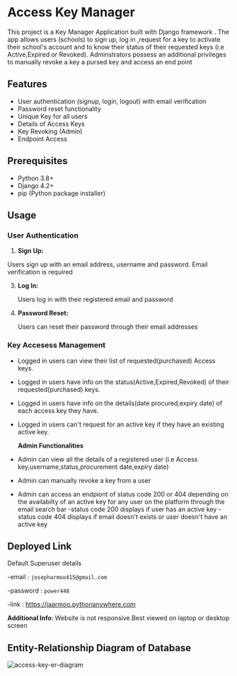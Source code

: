 # Access Key Manager

This project is a Key Manager Application built with Django framework . The app allows users (schools) to sign up, log in ,request for a key to activate their school's account and to know their status of their requested keys (i.e Active,Expired or Revoked). Adminstrators possess an additional privileges to manually revoke a key a pursed key and access an end point
## Features

- User authentication (signup, login, logout) with email verification
- Password reset functionality
- Unique Key for all users
- Details of Access Keys 
- Key Revoking (Admin)
- Endpoint Access


## Prerequisites

- Python 3.8+
- Django 4.2+
- pip (Python package installer)

## Usage

### User Authentication
1. **Sign Up:**
   
  Users sign up with an email address, username  and password. Email verification is required

3. **Log In:**
   
   Users log in with their registered email and password

4. **Password Reset:**
   
   Users can reset their password through their email addresses

### Key Accesess Management
- Logged in users can view their list of requested(purchased) Access keys.
- Logged in users have info on the status(Active,Expired,Revoked) of their requested(purchased) keys.
- Logged in users have info on the details(date procured,expiry date) of each access key they have.
- Logged in users can't request for an active key if they have an existing active key.


  **Admin Functionalities**
- Admin can view all the details of a registered user (i.e Access key,username,status,procurement date,expiry date)
- Admin can manually revoke a key from a user
- Admin can access an endpiont of status code 200 or 404 depending on the availabilty of an active key for any user on the platform through the email search bar
    -status code 200 displays if user has an active key
    -status code 404 displays if email doesn't exists or user doesn't have an active key
## Deployed Link

Default Superuser details

-email : `josepharmoo415@gmail.com`

-password : `power448`

-link : https://jaarmoo.pythonanywhere.com

**Additional Info**: Website is not responsive.Best viewed on laptop or desktop screen


## Entity-Relationship Diagram of Database


![access-key-er-diagram](https://github.com/user-attachments/assets/1ddb10ea-f29e-4f57-87e7-f876eaf40063)




  
   
